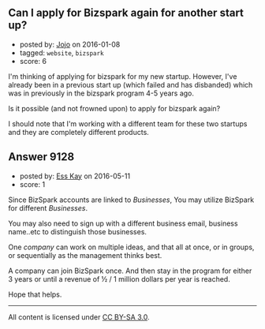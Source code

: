 ## Can I apply for Bizspark again for another start up?

- posted by: [Jojo](https://stackexchange.com/users/7593271/jojo) on 2016-01-08
- tagged: `website`, `bizspark`
- score: 6

I'm thinking of applying for bizspark for my new startup. However, I've already been in a previous start up (which failed and has disbanded) which was in previously in the bizspark program 4-5 years ago.

Is it possible (and not frowned upon) to apply for bizspark again?

I should note that I'm working with a different team for these two startups and they are completely different products.







## Answer 9128

- posted by: [Ess Kay](https://stackexchange.com/users/2619138/ess-kay) on 2016-05-11
- score: 1

Since BizSpark accounts are linked to *Businesses*, 
You may utilize BizSpark for different *Businesses*. 

You may also need to sign up with a different business email, business name..etc to distinguish those businesses.

One *company* can work on multiple ideas, and that all at once, or in groups, or sequentially as the management thinks best.

A company can join BizSpark once. And then stay in the program for either 3 years or until a revenue of ½ / 1 million dollars per year is reached.


Hope that helps.



---

All content is licensed under [CC BY-SA 3.0](https://creativecommons.org/licenses/by-sa/3.0/).
